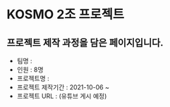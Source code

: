 # KOSMO 2조 프로젝트
## 프로젝트 제작 과정을 담은 페이지입니다.

- 팀명 : 
- 인원 : 8명
- 프로젝트명 : 
- 프로젝트 제작기간 : 2021-10-06 ~ 
- 프로젝트 URL : (유튜브 게시 예정)
